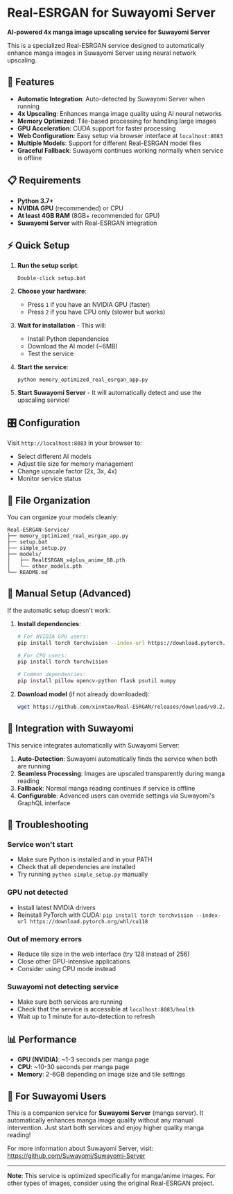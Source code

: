 # Real-ESRGAN for Suwayomi Server

**AI-powered 4x manga image upscaling service for Suwayomi Server**

This is a specialized Real-ESRGAN service designed to automatically enhance manga images in Suwayomi Server using neural network upscaling.

## 🚀 Features

- **Automatic Integration**: Auto-detected by Suwayomi Server when running
- **4x Upscaling**: Enhances manga image quality using AI neural networks
- **Memory Optimized**: Tile-based processing for handling large images
- **GPU Acceleration**: CUDA support for faster processing
- **Web Configuration**: Easy setup via browser interface at `localhost:8083`
- **Multiple Models**: Support for different Real-ESRGAN model files
- **Graceful Fallback**: Suwayomi continues working normally when service is offline

## 📋 Requirements

- **Python 3.7+**
- **NVIDIA GPU** (recommended) or CPU
- **At least 4GB RAM** (8GB+ recommended for GPU)
- **Suwayomi Server** with Real-ESRGAN integration

## ⚡ Quick Setup

1. **Run the setup script**:
   ```
   Double-click setup.bat
   ```

2. **Choose your hardware**:
   - Press `1` if you have an NVIDIA GPU (faster)
   - Press `2` if you have CPU only (slower but works)

3. **Wait for installation** - This will:
   - Install Python dependencies
   - Download the AI model (~6MB)
   - Test the service

4. **Start the service**:
   ```
   python memory_optimized_real_esrgan_app.py
   ```

5. **Start Suwayomi Server** - It will automatically detect and use the upscaling service!

## 🎛️ Configuration

Visit `http://localhost:8083` in your browser to:
- Select different AI models
- Adjust tile size for memory management
- Change upscale factor (2x, 3x, 4x)
- Monitor service status

## 📁 File Organization

You can organize your models cleanly:
```
Real-ESRGAN-Service/
├── memory_optimized_real_esrgan_app.py
├── setup.bat
├── simple_setup.py
├── models/
│   ├── RealESRGAN_x4plus_anime_6B.pth
│   └── other_models.pth
└── README.md
```

## 🔧 Manual Setup (Advanced)

If the automatic setup doesn't work:

1. **Install dependencies**:
   ```bash
   # For NVIDIA GPU users:
   pip install torch torchvision --index-url https://download.pytorch.org/whl/cu118

   # For CPU users:
   pip install torch torchvision

   # Common dependencies:
   pip install pillow opencv-python flask psutil numpy
   ```

2. **Download model** (if not already downloaded):
   ```bash
   wget https://github.com/xinntao/Real-ESRGAN/releases/download/v0.2.2.4/RealESRGAN_x4plus_anime_6B.pth
   ```

## 🔗 Integration with Suwayomi

This service integrates automatically with Suwayomi Server:

1. **Auto-Detection**: Suwayomi automatically finds the service when both are running
2. **Seamless Processing**: Images are upscaled transparently during manga reading
3. **Fallback**: Normal manga reading continues if service is offline
4. **Configurable**: Advanced users can override settings via Suwayomi's GraphQL interface

## 🐛 Troubleshooting

### Service won't start
- Make sure Python is installed and in your PATH
- Check that all dependencies are installed
- Try running `python simple_setup.py` manually

### GPU not detected
- Install latest NVIDIA drivers
- Reinstall PyTorch with CUDA: `pip install torch torchvision --index-url https://download.pytorch.org/whl/cu118`

### Out of memory errors
- Reduce tile size in the web interface (try 128 instead of 256)
- Close other GPU-intensive applications
- Consider using CPU mode instead

### Suwayomi not detecting service
- Make sure both services are running
- Check that the service is accessible at `localhost:8083/health`
- Wait up to 1 minute for auto-detection to refresh

## 📊 Performance

- **GPU (NVIDIA)**: ~1-3 seconds per manga page
- **CPU**: ~10-30 seconds per manga page
- **Memory**: 2-6GB depending on image size and tile settings

## 🎯 For Suwayomi Users

This is a companion service for **Suwayomi Server** (manga server). It automatically enhances manga image quality without any manual intervention. Just start both services and enjoy higher quality manga reading!

For more information about Suwayomi Server, visit: https://github.com/Suwayomi/Suwayomi-Server

---

**Note**: This service is optimized specifically for manga/anime images. For other types of images, consider using the original Real-ESRGAN project.
